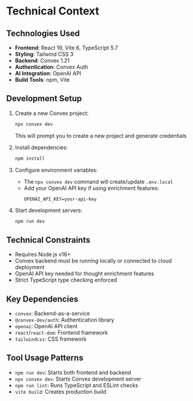 # Technical Context

## Technologies Used
- **Frontend**: React 19, Vite 6, TypeScript 5.7
- **Styling**: Tailwind CSS 3
- **Backend**: Convex 1.21
- **Authentication**: Convex Auth
- **AI Integration**: OpenAI API
- **Build Tools**: npm, Vite

## Development Setup
1. Create a new Convex project:
   ```bash
   npx convex dev
   ```
   This will prompt you to create a new project and generate credentials

2. Install dependencies:
   ```bash
   npm install
   ```

3. Configure environment variables:
   - The `npx convex dev` command will create/update `.env.local`
   - Add your OpenAI API key if using enrichment features:
     ```env
     OPENAI_API_KEY=your-api-key
     ```

4. Start development servers:
   ```bash
   npm run dev
   ```

## Technical Constraints
- Requires Node.js v18+
- Convex backend must be running locally or connected to cloud deployment
- OpenAI API key needed for thought enrichment features
- Strict TypeScript type checking enforced

## Key Dependencies
- `convex`: Backend-as-a-service
- `@convex-dev/auth`: Authentication library
- `openai`: OpenAI API client
- `react`/`react-dom`: Frontend framework
- `tailwindcss`: CSS framework

## Tool Usage Patterns
- `npm run dev`: Starts both frontend and backend
- `npx convex dev`: Starts Convex development server
- `npm run lint`: Runs TypeScript and ESLint checks
- `vite build`: Creates production build
